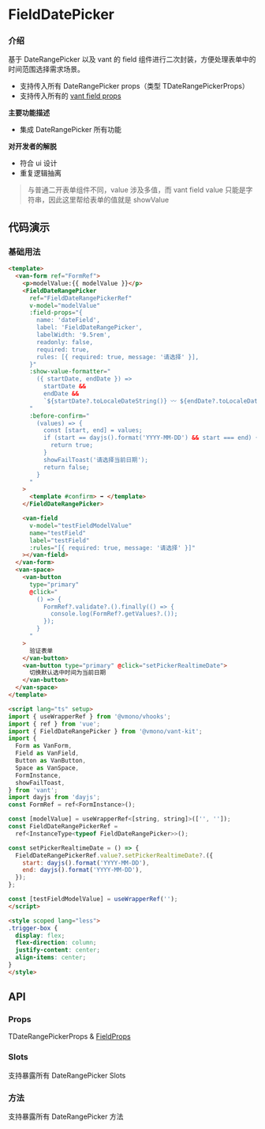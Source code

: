 # FieldDatePicker

### 介绍

基于 DateRangePicker 以及 vant 的 field 组件进行二次封装，方便处理表单中的时间范围选择需求场景。

- 支持传入所有 DateRangePicker props（类型 TDateRangePickerProps）
- 支持传入所有的 [vant field props](https://vant-ui.github.io/vant/#/zh-CN/field#props)

**主要功能描述**

- 集成 DateRangePicker 所有功能

**对开发者的解脱**

- 符合 ui 设计
- 重复逻辑抽离

>与普通二开表单组件不同，value 涉及多值，而 vant field value 只能是字符串，因此这里帮给表单的值就是 showValue

## 代码演示

### 基础用法

```html
<template>
  <van-form ref="FormRef">
    <p>modelValue:{{ modelValue }}</p>
    <FieldDateRangePicker
      ref="FieldDateRangePickerRef"
      v-model="modelValue"
      :field-props="{
        name: 'dateField',
        label: 'FieldDateRangePicker',
        labelWidth: '9.5rem',
        readonly: false,
        required: true,
        rules: [{ required: true, message: '请选择' }],
      }"
      :show-value-formatter="
        ({ startDate, endDate }) =>
          startDate &&
          endDate &&
          `${startDate?.toLocaleDateString()} 〰 ${endDate?.toLocaleDateString()}`
      "
      :before-confirm="
        (values) => {
          const [start, end] = values;
          if (start == dayjs().format('YYYY-MM-DD') && start === end) {
            return true;
          }
          showFailToast('请选择当前日期');
          return false;
        }
      "
    >
      <template #confirm> ➡ </template>
    </FieldDateRangePicker>

    <van-field
      v-model="testFieldModelValue"
      name="testField"
      label="testField"
      :rules="[{ required: true, message: '请选择' }]"
    ></van-field>
  </van-form>
  <van-space>
    <van-button
      type="primary"
      @click="
        () => {
          FormRef?.validate?.().finally(() => {
            console.log(FormRef?.getValues?.());
          });
        }
      "
    >
      验证表单
    </van-button>
    <van-button type="primary" @click="setPickerRealtimeDate">
      切换默认选中时间为当前日期
    </van-button>
  </van-space>
</template>

<script lang="ts" setup>
import { useWrapperRef } from '@vmono/vhooks';
import { ref } from 'vue';
import { FieldDateRangePicker } from '@vmono/vant-kit';
import {
  Form as VanForm,
  Field as VanField,
  Button as VanButton,
  Space as VanSpace,
  FormInstance,
  showFailToast,
} from 'vant';
import dayjs from 'dayjs';
const FormRef = ref<FormInstance>();

const [modelValue] = useWrapperRef<[string, string]>(['', '']);
const FieldDateRangePickerRef =
  ref<InstanceType<typeof FieldDateRangePicker>>();

const setPickerRealtimeDate = () => {
  FieldDateRangePickerRef.value?.setPickerRealtimeDate?.({
    start: dayjs().format('YYYY-MM-DD'),
    end: dayjs().format('YYYY-MM-DD'),
  });
};

const [testFieldModelValue] = useWrapperRef('');
</script>

<style scoped lang="less">
.trigger-box {
  display: flex;
  flex-direction: column;
  justify-content: center;
  align-items: center;
}
</style>
```

## API

### Props

TDateRangePickerProps & [FieldProps](https://vant-ui.github.io/vant/#/zh-CN/field#props)

### Slots

支持暴露所有 DateRangePicker Slots

### 方法

支持暴露所有 DateRangePicker 方法